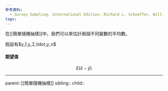 ```yaml
---
參考資料:
  - Survey Sampling, International Edition; Richard L. Scheaffer, William Mendenhall. III
tags:
---
```

在[[簡單隨機抽樣]]中，我們可以來估計兩個不同變數的平均數。

假設有$y_1,y_2,\ldot,y_n$
#### 期望值
$$
E(\bar{x}-\bar{y})
$$
- - -
parent::[[簡單隨機抽樣]]
sibling::
child::